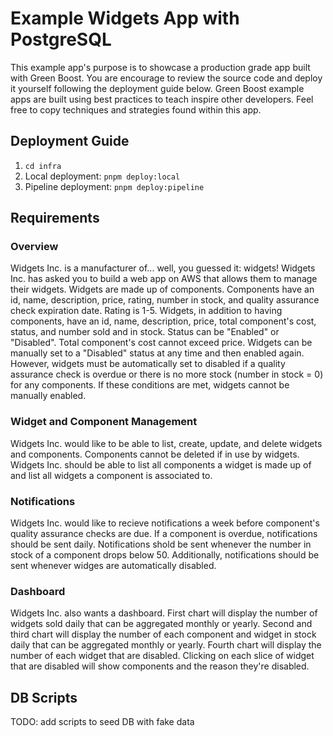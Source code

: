 # Example Widgets App with PostgreSQL

This example app's purpose is to showcase a production grade app built with Green Boost. You are encourage to review the source code and deploy it yourself following the deployment guide below. Green Boost example apps are built using best practices to teach inspire other developers. Feel free to copy techniques and strategies found within this app.

## Deployment Guide
1. `cd infra`
2. Local deployment: `pnpm deploy:local`
3. Pipeline deployment: `pnpm deploy:pipeline`

## Requirements
### Overview
Widgets Inc. is a manufacturer of... well, you guessed it: widgets! Widgets Inc. has asked you to build a web app on AWS that allows them to manage their widgets. Widgets are made up of components. Components have an id, name, description, price, rating, number in stock, and quality assurance check expiration date. Rating is 1-5. Widgets, in addition to having components, have an id, name, description, price, total component's cost, status, and number sold and in stock. Status can be "Enabled" or "Disabled". Total component's cost cannot exceed price. Widgets can be manually set to a "Disabled" status at any time and then enabled again. However, widgets must be automatically set to disabled if a quality assurance check is overdue or there is no more stock (number in stock = 0) for any components. If these conditions are met, widgets cannot be manually enabled.

### Widget and Component Management
Widgets Inc. would like to be able to list, create, update, and delete widgets and components. Components cannot be deleted if in use by widgets. Widgets Inc. should be able to list all components a widget is made up of and list all widgets a component is associated to.

### Notifications
Widgets Inc. would like to recieve notifications a week before component's quality assurance checks are due. If a component is overdue, notifications should be sent daily. Notifications shold be sent whenever the number in stock of a component drops below 50. Additionally, notifications should be sent whenever widges are automatically disabled.

### Dashboard
Widgets Inc. also wants a dashboard. First chart will display the number of widgets sold daily that can be aggregated monthly or yearly. Second and third chart will display the number of each component and widget in stock daily that can be aggregated monthly or yearly. Fourth chart will display the number of each widget that are disabled. Clicking on each slice of widget that are disabled will show components and the reason they're disabled.

## DB Scripts
TODO: add scripts to seed DB with fake data